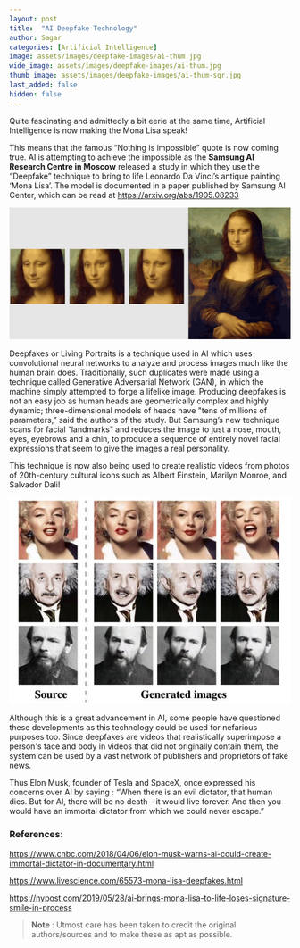 ```yaml
---
layout: post
title:  "AI Deepfake Technology"
author: Sagar
categories: [Artificial Intelligence]
image: assets/images/deepfake-images/ai-thum.jpg
wide_image: assets/images/deepfake-images/ai-thum.jpg
thumb_image: assets/images/deepfake-images/ai-thum-sqr.jpg
last_added: false
hidden: false
---
```



Quite fascinating and admittedly a bit eerie at the same time, Artificial Intelligence is now making the Mona Lisa speak! 

This means that the famous “Nothing is impossible” quote is now coming true. AI is attempting to achieve the impossible as the **Samsung AI Research Centre in Moscow** released a study in which they use the “Deepfake” technique to bring to life  Leonardo Da Vinci’s antique painting ‘Mona Lisa’. 
The model is documented in a paper published by Samsung AI Center, which can be read at <a href="https://arxiv.org/abs/1905.08233" target="_blank" style="overflow-wrap: anywhere;">https://arxiv.org/abs/1905.08233</a>


![](https://github.com/PaulSoumik/insight/raw/master/assets/images/deepfake-images/monalisa.gif)

<font style="padding-top: 25px;">
Deepfakes or Living Portraits is a technique used in AI which uses convolutional neural networks to analyze and process images much like the human brain does. Traditionally, such duplicates were made using a technique called Generative Adversarial Network (GAN), in which the machine simply attempted to forge a lifelike image.
</font>
Producing deepfakes is not an easy job as human heads are geometrically complex and highly dynamic; three-dimensional models of heads have "tens of millions of parameters,” said the authors of the study.
But Samsung’s new technique scans for facial “landmarks” and reduces the image to just a nose, mouth, eyes, eyebrows and a chin, to produce a sequence of entirely novel facial expressions that seem to give the images a real personality. 

This technique is now also being used to create realistic videos from photos of 20th-century cultural icons such as Albert Einstein, Marilyn Monroe, and Salvador Dali! 

![](https://github.com/PaulSoumik/insight/raw/master/assets/images/deepfake-images/face-data.jpg)


Although this is a great advancement in AI, some people have questioned these developments as this technology could be used for nefarious purposes too. Since deepfakes are videos that realistically superimpose a person's face and body in videos that did not originally contain them, the system can be used by a vast network of publishers and proprietors of fake news.


Thus Elon Musk, founder of Tesla and SpaceX, once expressed his concerns over AI by saying : 
“When there is an evil dictator, that human dies. But for AI, there will be no death – it would live forever. And then you would have an immortal  dictator from which we could never escape.” 



### References:
<a href="https://www.cnbc.com/2018/04/06/elon-musk-warns-ai-could-create-immortal-dictator-in-documentary.html" target="_blank" style="overflow-wrap: anywhere;">https://www.cnbc.com/2018/04/06/elon-musk-warns-ai-could-create-immortal-dictator-in-documentary.html</a>

<a href="https://www.livescience.com/65573-mona-lisa-deepfakes.html" target="_blank" style="overflow-wrap: anywhere;">https://www.livescience.com/65573-mona-lisa-deepfakes.html</a>

<a href="https://nypost.com/2019/05/28/ai-brings-mona-lisa-to-life-loses-signature-smile-in-process/" target="_blank" style="overflow-wrap: anywhere;">https://nypost.com/2019/05/28/ai-brings-mona-lisa-to-life-loses-signature-smile-in-process</a>

> **Note** :
Utmost care has been taken to credit the original authors/sources and to make these as apt as possible.
